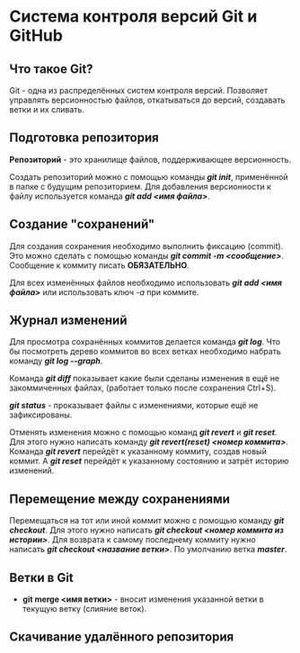 # Система контроля версий Git и GitHub

## Что такое Git?

Git - одна из распределённых систем контроля версий. Позволяет управлять версионностью файлов, откатываться до версий, создавать ветки и их сливать. 

## Подготовка репозитория

**Репозиторий** - это хранилище файлов, поддерживающее версионность.

Создать репозиторий можно с помощью команды ***git init***, применённой в папке с будущим репозиторием.
Для добавления версионности к файлу используется команда ***git add <имя файла>***.

## Создание "сохранений"

Для создания сохранения необходимо выполнить фиксацию (commit).
Это можно сделать с помощью команды ***git commit -m <сообщение>***.
Сообщение к коммиту писать **ОБЯЗАТЕЛЬНО**.

Для всех изменённых файлов необходимо использовать ***git add <имя файла>*** или использовать ключ *-а* при коммите.

## Журнал изменений

Для просмотра сохранённых коммитов делается команда ***git log***.
Что бы посмотреть дерево коммитов во всех ветках необходимо набрать команду ***git log --graph***.

Команда ***git diff*** показывает какие были сделаны изменения в ещё не закоммиченных файлах, (работает только после сохранения Ctrl+S). 

***git status*** - проказывает файлы с изменениями, которые ещё не зафиксированы.

Отменять изменения можно с помощью команд ***git revert*** и ***git reset***. Для этого нужно написать команду ***git revert(reset) <номер коммита>***. Команда ***git revert*** перейдёт к указанному коммиту, создав новый коммит. A ***git reset*** перейдёт к указанному состоянию и затрёт историю изменений.

## Перемещение между сохранениями

Перемещаться на тот или иной коммит можно с помощью команду ***git checkout***. Для этого нужно написать ***git checkout <номер коммита из истории>***. Для возврата к самому последнему коммиту нужно написать ***git checkout <название ветки>***. По умолчанию ветка ***master***.

## Ветки в Git

- ******git merge <имя ветки>****** - вносит изменения указанной ветки в текущую ветку (слияние веток).

## Скачивание удалённого репозитория